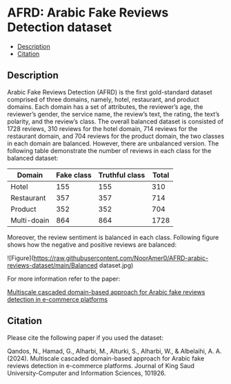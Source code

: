 # AFRD: Arabic Fake Reviews Detection dataset
- [Description](#description)
- [Citation](#citation)

## Description
Arabic Fake Reviews Detection (AFRD) is the first gold-standard dataset comprised of three domains, namely, hotel, restaurant, and product domains. Each domain has a set of attributes, the reviewer’s age, the reviewer’s gender, the service name, the review’s text, the rating, the text’s polarity, and the review’s class. The overall balanced dataset is consisted of 1728 reviews, 310 reviews for the hotel domain, 714 reviews for the restaurant domain, and 704 reviews for the product domain, the two classes in each domain are balanced. However, there are unbalanced version. The following table demonstrate the number of reviews in each class for the balanced dataset:

| Domain      | Fake class | Truthful class | Total   |
|-------------|------------|----------------|---------|
| Hotel 	    | 155        | 155            | 310     |
| Restaurant  | 357        | 357            | 714     |
| Product 	  | 352        | 352            | 704     |
| Multi-doain | 864        | 864            | 1728    |



Moreover, the review sentiment is balanced in each class. Following figure shows how the negative and positive reviews are balanced:


![Figure](https://raw.githubusercontent.com/NoorAmer0/AFRD-arabic-reviews-dataset/main/Balanced dataset.jpg)

For more information refer to the paper:


[Multiscale cascaded domain-based approach for Arabic fake reviews detection in e-commerce platforms
](https://www.sciencedirect.com/science/article/pii/S1319157824000156#sec4‏
)

                      
## Citation

Please cite the following paper if you used the dataset:

Qandos, N., Hamad, G., Alharbi, M., Alturki, S., Alharbi, W., & Albelaihi, A. A. (2024). Multiscale cascaded domain-based approach for Arabic fake reviews detection in e-commerce platforms. Journal of King Saud University-Computer and Information Sciences, 101926.
